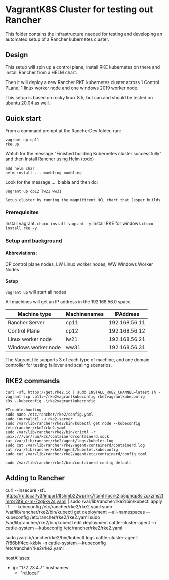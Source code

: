 # VagrantK8S Cluster for testing out Rancher

This folder contains the infrastructure needed for testing and developing an automated setup of a Rancher kubernetes cluster.

## Design

This setup will spin up a control plane, install RKE kubernetes on there and install Rancher from a HELM chart.

Then it will deploy a new Rancher RKE kubernetes cluster across 1 Control PLane, 1 linux worker node and one windows 2019 worker node.

This setup is based on rocky linux 8.5, but can and should be tested on ubuntu 20.04 as well.

## Quick start

From a command prompt at the RancherDev folder, run:

```
vagrant up cp11
rke up
```

Watch for the message "Finished building Kubernetes cluster successfully" and then Install Rancher using Helm  (todo)

```
add helm char
helm install ... mumbling mumbling
```

Look for the message .... blabla  and then do:

```
vagrant up cp12 lw21 ww31

Setup cluster by running the magnificent HCL chart that Jesper builds
```

### Prerequisites

Install vagrant.   `choco install vagrant -y`
Install RKE for windows   `choco install rke -y`

### Setup and background

#### Abbreviations:
CP control plane nodes, LW  Linux worker nodes,  WW Windows Worker Nodes

#### Setup

`vagrant up`  will start all nodes

All machines will get an IP address in the 192.168.56.0 space.

|Machine type           |Machinenames  |IPAddress  |
|---------              |---------|---------|
| Rancher Server        |cp11       |192.168.56.11|
| Control Plane         |cp12    |192.168.56.12|
| Linux worker node     |lw21      |192.168.56.21|
| Windows worker node  |ww31       |192.168.56.31|

The Vagrant file supports 3 of each type of machine, and one domain controller for testing failover and scaling scenarios.

## RKE2 commands

```shell
curl -sfL https://get.rke2.io | sudo INSTALL_RKE2_CHANNEL=latest sh -
vagrant scp cp11:~/rke2vagrantkubeconfig rke2vagrantkubeconfig
k9s --kubeconfig .\rke2vagrantkubeconfig

#Troubleshooting
sudo nano /etc/rancher/rke2/config.yaml
sudo journalctl -u rke2-server
sudo /var/lib/rancher/rke2/bin/kubectl get node --kubeconfig /etc/rancher/rke2/rke2.yaml
sudo /var/lib/rancher/rke2/bin/crictl -r unix:///var/run/k3s/containerd/containerd.sock
cat /var/lib/rancher/rke2/agent/logs/kubelet.log
sudo cat /var/lib/rancher/rke2/agent/containerd/containerd.log
cat /var/lib/rancher/rke2/agent/kubelet.kubeconfig
sudo cat /var/lib/rancher/rke2/agent/etc/containerd/config.toml

sudo /var/lib/rancher/rke2/bin/containerd config default
```


## Adding to Rancher

curl --insecure -sfL https://rd.local/v3/import/lfshmb22wprlrk7ltxmfrlbcrk2lp5jphqp8slzcxzms2fmrpr2jt9_c-m-7zg9kv2s.yaml | sudo /var/lib/rancher/rke2/bin/kubectl apply -f -  --kubeconfig /etc/rancher/rke2/rke2.yaml
 sudo /var/lib/rancher/rke2/bin/kubectl get deployment --all-namespaces --kubeconfig /etc/rancher/rke2/rke2.yaml
 sudo /var/lib/rancher/rke2/bin/kubectl edit deployment cattle-cluster-agent -n cattle-system --kubeconfig /etc/rancher/rke2/rke2.yaml

sudo /var/lib/rancher/rke2/bin/kubectl logs cattle-cluster-agent-7f86bff4cc-kkblv -n cattle-system --kubeconfig /etc/rancher/rke2/rke2.yaml

hostAliases:
  - ip: "172.23.4.7"
    hostnames:
    - "rd.local"